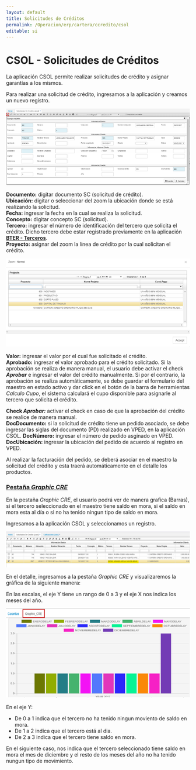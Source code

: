 ```yaml
---
layout: default
title: Solicitudes de Créditos
permalink: /Operacion/erp/cartera/ccredito/csol
editable: si
---
```


# CSOL - Solicitudes de Créditos

La aplicación CSOL permite realizar solicitudes de crédito y asignar garantías a los mismos.  

Para realizar una solicitud de crédito, ingresamos a la aplicación y creamos un nuevo registro.  

![](csol2.png)

**Documento:** digitar documento SC (solicitud de crédito).  
**Ubicación:** digitar o seleccionar del zoom la ubicación donde se está realizando la solicitud.  
**Fecha:** ingresar la fecha en la cual se realiza la solicitud.  
**Concepto:**  digitar concepto SC (solicitud).  
**Tercero:** ingresar el número de identificación del tercero que solicita el crédito. Dicho tercero debe estar registrado previamente en la aplicación [**BTER - Terceros**](http://docs.oasiscom.com/Operacion/common/btercer/bter).  
**Proyecto:** asignar del zoom la línea de crédito por la cual solicitan el crédito.  

![](csol3.png)

**Valor:** ingresar el valor por el cual fue solicitado el crédito.  
**Aprobado:** ingresar el valor aprobado para el crédito solicitado. Si la aprobación se realiza de manera manual, el usuario debe activar el check _**Aprobar**_ e ingresar el valor del crédito manualmente. Si por el contrario, la aprobación se realiza automáticamente, se debe guardar el formulario del maestro en estado activo y dar click en el botón de la barra de herramientas _Calculo Cupo_, el sistema calculará el cupo disponible para asignarle al tercero que solicita el crédito.  

**Check _Aprobar:_** activar el check en caso de que la aprobación del crédito se realice de manera manual.  
**DocDocumento:** si la solicitud de crédito tiene un pedido asociado, se debe ingresar las siglas del documento (PD) realizado en VPED, en la aplicación CSOL.
**DocNúmero:** ingresar el número de pedido asginado en VPED.  
**DocUbicación:** ingresar la ubicación del pedido de acuerdo al registro en VPED.  

Al realizar la facturación del pedido, se deberá asociar en el maestro la solicitud del crédito y esta traerá automáticamente en el detalle los productos.  



### [Pestaña _Graphic CRE_]()

En la pestaña _Graphic CRE_, el usuario podrá ver de manera grafica (Barras), si el tercero seleccionado en el maestro tiene saldo en mora, si el saldo en mora esta al día o si no ha tenido ningun tipo de saldo en mora.  

Ingresamos a la aplicación CSOL y seleccionamos un registro.  

![](csol.png)

En el detalle, ingresamos a la pestaña _Graphic CRE_ y visualizaremos la gráfica de la siguiente manera:  

En las escalas, el eje Y tiene un rango de 0 a 3 y el eje X nos indica los meses del año.  

![](csol1.png)

En el eje Y:  
* De 0 a 1 indica que el tercero no ha tenido ningun moviento de saldo en mora.  
* De 1 a 2 indica que el tercero está al dia.  
* De 2 a 3 indica que el tercero tiene saldo en mora.  

En el siguiente caso, nos indica que el tercero seleccionado tiene saldo en mora el mes de diciembre y el resto de los meses del año no ha tenido nungun tipo de movimiento.  




